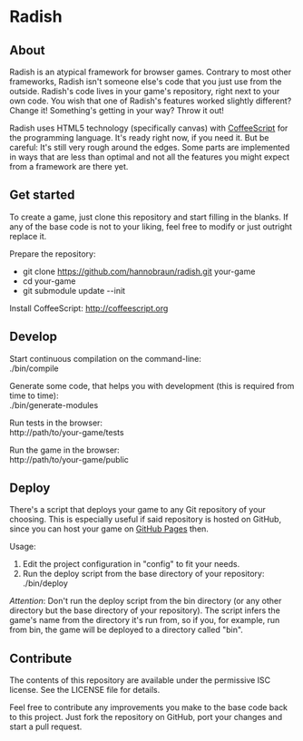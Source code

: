 # Radish

## About

Radish is an atypical framework for browser games. Contrary to most other
frameworks, Radish isn't someone else's code that you just use from the outside.
Radish's code lives in your game's repository, right next to your own code. You
wish that one of Radish's features worked slightly different? Change it!
Something's getting in your way? Throw it out!

Radish uses HTML5 technology (specifically canvas) with
[CoffeeScript](http://coffeescript.org) for the programming language. It's ready
right now, if you need it. But be careful: It's still very rough around the
edges. Some parts are implemented in ways that are less than optimal and not all
the features you might expect from a framework are there yet.


## Get started

To create a game, just clone this repository and start filling in the blanks. If
any of the base code is not to your liking, feel free to modify or just outright
replace it.

Prepare the repository:

* git clone https://github.com/hannobraun/radish.git your-game
* cd your-game
* git submodule update --init

Install CoffeeScript: http://coffeescript.org


## Develop

Start continuous compilation on the command-line:  
./bin/compile

Generate some code, that helps you with development (this is required from time
to time):  
./bin/generate-modules

Run tests in the browser:  
http://path/to/your-game/tests

Run the game in the browser:  
http://path/to/your-game/public


## Deploy

There's a script that deploys your game to any Git repository of your choosing.
This is especially useful if said repository is hosted on GitHub, since you can
host your game on [GitHub Pages](http://pages.github.com) then.

Usage:

1. Edit the project configuration in "config" to fit your needs.
1. Run the deploy script from the base directory of your repository: ./bin/deploy

*Attention*: Don't run the deploy script from the bin directory (or any
other directory but the base directory of your repository). The script infers
the game's name from the directory it's run from, so if you, for example, run
from bin, the game will be deployed to a directory called "bin".


## Contribute

The contents of this repository are available under the permissive ISC license.
See the LICENSE file for details.

Feel free to contribute any improvements you make to the base code back to this
project. Just fork the repository on GitHub, port your changes and start a pull
request.
